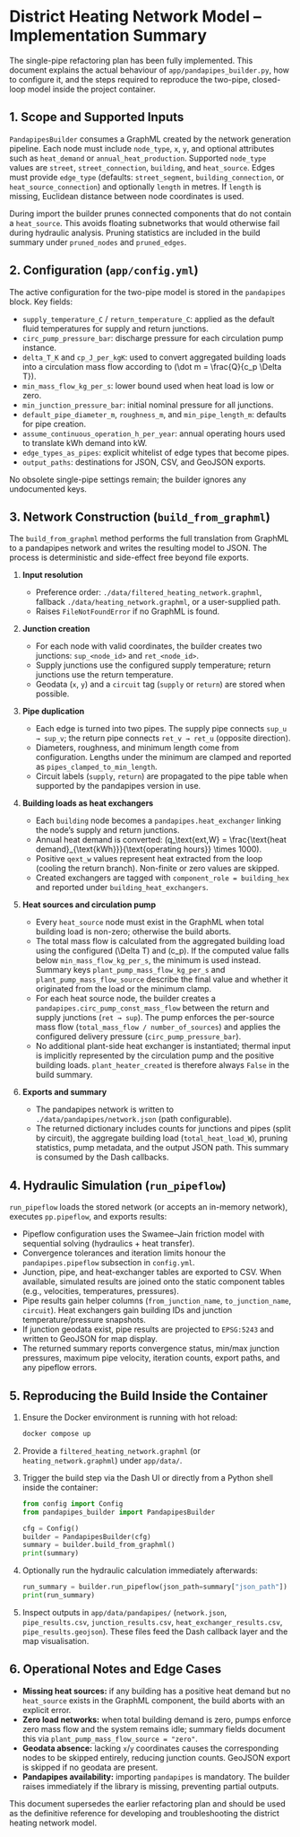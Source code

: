 # District Heating Network Model – Implementation Summary

The single-pipe refactoring plan has been fully implemented. This document explains the actual behaviour of `app/pandapipes_builder.py`, how to configure it, and the steps required to reproduce the two-pipe, closed-loop model inside the project container.

## 1. Scope and Supported Inputs

`PandapipesBuilder` consumes a GraphML created by the network generation pipeline. Each node must include `node_type`, `x`, `y`, and optional attributes such as `heat_demand` or `annual_heat_production`. Supported `node_type` values are `street`, `street_connection`, `building`, and `heat_source`. Edges must provide `edge_type` (defaults: `street_segment`, `building_connection`, or `heat_source_connection`) and optionally `length` in metres. If `length` is missing, Euclidean distance between node coordinates is used.

During import the builder prunes connected components that do not contain a `heat_source`. This avoids floating subnetworks that would otherwise fail during hydraulic analysis. Pruning statistics are included in the build summary under `pruned_nodes` and `pruned_edges`.

## 2. Configuration (`app/config.yml`)

The active configuration for the two-pipe model is stored in the `pandapipes` block. Key fields:

- `supply_temperature_C` / `return_temperature_C`: applied as the default fluid temperatures for supply and return junctions.
- `circ_pump_pressure_bar`: discharge pressure for each circulation pump instance.
- `delta_T_K` and `cp_J_per_kgK`: used to convert aggregated building loads into a circulation mass flow according to \(\dot m = \frac{Q}{c_p \Delta T}\).
- `min_mass_flow_kg_per_s`: lower bound used when heat load is low or zero.
- `min_junction_pressure_bar`: initial nominal pressure for all junctions.
- `default_pipe_diameter_m`, `roughness_m`, and `min_pipe_length_m`: defaults for pipe creation.
- `assume_continuous_operation_h_per_year`: annual operating hours used to translate kWh demand into kW.
- `edge_types_as_pipes`: explicit whitelist of edge types that become pipes.
- `output_paths`: destinations for JSON, CSV, and GeoJSON exports.

No obsolete single-pipe settings remain; the builder ignores any undocumented keys.

## 3. Network Construction (`build_from_graphml`)

The `build_from_graphml` method performs the full translation from GraphML to a pandapipes network and writes the resulting model to JSON. The process is deterministic and side-effect free beyond file exports.

1. **Input resolution**
    - Preference order: `./data/filtered_heating_network.graphml`, fallback `./data/heating_network.graphml`, or a user-supplied path.
    - Raises `FileNotFoundError` if no GraphML is found.

2. **Junction creation**
    - For each node with valid coordinates, the builder creates two junctions: `sup_<node_id>` and `ret_<node_id>`.
    - Supply junctions use the configured supply temperature; return junctions use the return temperature.
    - Geodata (`x`, `y`) and a `circuit` tag (`supply` or `return`) are stored when possible.

3. **Pipe duplication**
    - Each edge is turned into two pipes. The supply pipe connects `sup_u → sup_v`; the return pipe connects `ret_v → ret_u` (opposite direction).
    - Diameters, roughness, and minimum length come from configuration. Lengths under the minimum are clamped and reported as `pipes_clamped_to_min_length`.
    - Circuit labels (`supply`, `return`) are propagated to the pipe table when supported by the pandapipes version in use.

4. **Building loads as heat exchangers**
    - Each `building` node becomes a `pandapipes.heat_exchanger` linking the node’s supply and return junctions.
    - Annual heat demand is converted: \(q_\text{ext,W} = \frac{\text{heat
demand}_{\text{kWh}}}{\text{operating hours}} \times 1000\).
    - Positive `qext_w` values represent heat extracted from the loop (cooling the return branch). Non-finite or zero values are skipped.
    - Created exchangers are tagged with `component_role = building_hex` and reported under `building_heat_exchangers`.

5. **Heat sources and circulation pump**
    - Every `heat_source` node must exist in the GraphML when total building load is non-zero; otherwise the build aborts.
    - The total mass flow is calculated from the aggregated building load using the configured \(\Delta T\) and \(c_p\). If the computed value falls below `min_mass_flow_kg_per_s`, the minimum is used instead. Summary keys `plant_pump_mass_flow_kg_per_s` and `plant_pump_mass_flow_source` describe the final value and whether it originated from the load or the minimum clamp.
    - For each heat source node, the builder creates a `pandapipes.circ_pump_const_mass_flow` between the return and supply junctions (`ret → sup`). The pump enforces the per-source mass flow (`total_mass_flow / number_of_sources`) and applies the configured delivery pressure (`circ_pump_pressure_bar`).
    - No additional plant-side heat exchanger is instantiated; thermal input is implicitly represented by the circulation pump and the positive building loads. `plant_heater_created` is therefore always `False` in the build summary.

6. **Exports and summary**
    - The pandapipes network is written to `./data/pandapipes/network.json` (path configurable).
    - The returned dictionary includes counts for junctions and pipes (split by circuit), the aggregate building load (`total_heat_load_W`), pruning statistics, pump metadata, and the output JSON path. This summary is consumed by the Dash callbacks.

## 4. Hydraulic Simulation (`run_pipeflow`)

`run_pipeflow` loads the stored network (or accepts an in-memory network), executes `pp.pipeflow`, and exports results:

- Pipeflow configuration uses the Swamee–Jain friction model with sequential solving (hydraulics + heat transfer).
- Convergence tolerances and iteration limits honour the `pandapipes.pipeflow` subsection in `config.yml`.
- Junction, pipe, and heat-exchanger tables are exported to CSV. When available, simulated results are joined onto the static component tables (e.g., velocities, temperatures, pressures).
- Pipe results gain helper columns (`from_junction_name`, `to_junction_name`, `circuit`). Heat exchangers gain building IDs and junction temperature/pressure snapshots.
- If junction geodata exist, pipe results are projected to `EPSG:5243` and written to GeoJSON for map display.
- The returned summary reports convergence status, min/max junction pressures, maximum pipe velocity, iteration counts, export paths, and any pipeflow errors.

## 5. Reproducing the Build Inside the Container

1. Ensure the Docker environment is running with hot reload:

    ```bash
    docker compose up
    ```

2. Provide a `filtered_heating_network.graphml` (or `heating_network.graphml`) under `app/data/`.

3. Trigger the build step via the Dash UI or directly from a Python shell inside the container:

    ```python
    from config import Config
    from pandapipes_builder import PandapipesBuilder

    cfg = Config()
    builder = PandapipesBuilder(cfg)
    summary = builder.build_from_graphml()
    print(summary)
    ```

4. Optionally run the hydraulic calculation immediately afterwards:

    ```python
    run_summary = builder.run_pipeflow(json_path=summary["json_path"])
    print(run_summary)
    ```

5. Inspect outputs in `app/data/pandapipes/` (`network.json`, `pipe_results.csv`, `junction_results.csv`, `heat_exchanger_results.csv`, `pipe_results.geojson`). These files feed the Dash callback layer and the map visualisation.

## 6. Operational Notes and Edge Cases

- **Missing heat sources:** if any building has a positive heat demand but no `heat_source` exists in the GraphML component, the build aborts with an explicit error.
- **Zero load networks:** when total building demand is zero, pumps enforce zero mass flow and the system remains idle; summary fields document this via `plant_pump_mass_flow_source = "zero"`.
- **Geodata absence:** lacking `x`/`y` coordinates causes the corresponding nodes to be skipped entirely, reducing junction counts. GeoJSON export is skipped if no geodata are present.
- **Pandapipes availability:** importing `pandapipes` is mandatory. The builder raises immediately if the library is missing, preventing partial outputs.

This document supersedes the earlier refactoring plan and should be used as the definitive reference for developing and troubleshooting the district heating network model.
